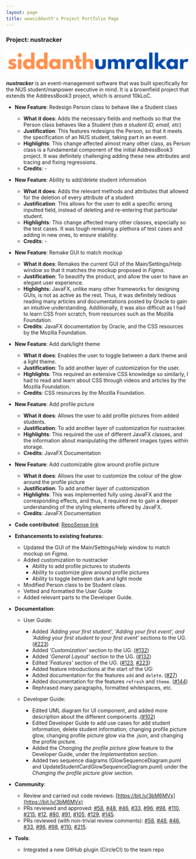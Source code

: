 ```yaml
---
layout: page
title: wowsiddanth's Project Portfolio Page
---
```


### Project: nustracker

![siddanth](names/siddanth.PNG)

__*nustracker*__ is an event-management software that was built specifically for the NUS student/manpower executive in mind. It is
a brownfield project that extends the AddressBook3 project, which is around 10kLoC.

* **New Feature**: Redesign Person class to behave like a Student class
  * **What it does**: Adds the necessary fields and methods so that the Person class behaves like a Student (_has a student ID, email, etc_)
  * **Justification**: This features redesigns the Person, so that it meets the specification of an NUS student, taking part in an event.
  * **Highlights**: This change affected almost many other class, as Person class is a fundamental component of the initial AddressBook3 project. It
  was definitely challenging adding these new attributes and tracing and fixing regressions.
  * **Credits**: -


* **New Feature**: Ability to add/delete student information
  * **What it does**: Adds the relevant methods and attributes that allowed for the deletion of every attribute of a student
  * **Justification**: This allows for the user to edit a specific wrong inputted field, instead of deleting and re-entering that particular student.
  * **Highlights**: This change affected many other classes, especially so the test cases. It was tough remaking a plethora of test cases and adding in new ones, to ensure stability.
  * **Credits**: -


* **New Feature**: Remake GUI to match mockup
  * **What it does**: Remakes the current GUI of the Main/Settings/Help window so that it matches the mockup proposed in _Figma_.
  * **Justification**: To beautify the product, and allow the user to have an elegant user experience.
  * **Highlights**: JavaFX, unlike many other frameworks for designing GUIs, is not as active as the rest. Thus, it was definitely tedious reading many articles and documentations posted by Oracle to gain an intuitive understanding. Additionally, it was also difficult as I had to learn CSS from scratch, from resources such as the Mozilla Foundation.
  * **Credits**: JavaFX documentation by Oracle, and the CSS resources by the Mozilla Foundation.


* **New Feature**: Add dark/light theme
  * **What it does**: Enables the user to toggle between a dark theme and a light theme.
  * **Justification**: To add another layer of customization for the user.
  * **Highlights**: This required an extensive CSS knowledge so similarly, I had to read and learn about CSS through
   videos and articles by the Mozilla Foundation.
  * **Credits**: CSS resources by the Mozilla Foundation.


* **New Feature**: Add profile picture
  * **What it does**: Allows the user to add profile pictures from added students.
  * **Justification**: To add another layer of customization for nustracker.
  * **Highlights**: This required the use of different JavaFX classes, and the information about manipulating the 
   different images types within storage. 
  * **Credits**: JavaFX Documentation


* **New Feature**: Add customizable glow around profile picture
  * **What it does**: Allows the user to customize the colour of the glow around the profile picture
  * **Justification**: To add another layer of customization
  * **Highlights**: This was implemented fully using JavaFX and the corresponding effects, and thus, it required me 
   to gain a deeper understanding of the styling elements offered by JavaFX.
  * **Credits**: JavaFX Documentation


* **Code contributed**: [RepoSense link](https://nus-cs2103-ay2122s1.github.io/tp-dashboard/?search=wowsiddanth&sort=groupTitle&sortWithin=title&timeframe=commit&mergegroup=&groupSelect=groupByRepos&breakdown=true&checkedFileTypes=docs~test-code~other~functional-code&since=2021-09-17) 

* **Enhancements to existing features**:
  * Updated the GUI of the Main/Settings/Help window to match mockup on _Figma._
  * Added customization to nustracker
    * Ability to add profile pictures to students
    * Ability to customize glow around profile pictures 
    * Ability to toggle between dark and light mode
  * Modified Person class to be Student class.
  * Vetted and formatted the User Guide
  * Added relevant parts to the Developer Guide.


* **Documentation**:
  * User Guide:
    * Added _'Adding your first student', 'Adding your first event', and 'Adding your first student to your first event'_ sections to the UG. ([#223](https://github.com/AY2122S1-CS2103T-T11-1/tp/pull/223))
    * Added _'Customization'_ section to the UG. ([#132](https://github.com/AY2122S1-CS2103T-T11-1/tp/pull/132/files))
    * Added _'General Layout'_ section to the UG. ([#132](https://github.com/AY2122S1-CS2103T-T11-1/tp/pull/132/files))
    * Edited _'Features'_ section of the UG. ([#123](https://github.com/AY2122S1-CS2103T-T11-1/tp/pull/123), [#223](https://github.com/AY2122S1-CS2103T-T11-1/tp/pull/223))
    * Added feature introductions at the start of the UG: 
    * Added documentation for the features `add` and `delete`. ([#27](https://github.com/AY2122S1-CS2103T-T11-1/tp/pull/27))
    * Added documentation for the features `refresh` and `theme`. ([#144](https://github.com/AY2122S1-CS2103T-T11-1/tp/pull/144))
    * Rephrased many paragraphs, formatted whitespaces, etc. 
    
  * Developer Guide:
    * Edited UML diagram for UI component, and added more description about the different components .([#102](https://github.com/AY2122S1-CS2103T-T11-1/tp/pull/102))
    * Edited Developer Guide to add use cases for add student information, delete student information, changing profile picture glow, changing profile picture glow via the .json, and changing the profile picture.
    * Added the _Changing the profile picture glow_ feature to the Developer Guide, under the _Implementation section_.
    * Added two sequence diagrams (GlowSequenceDiagram.puml and UpdateStudentCardGlowSequenceDiagram.puml) under the _Changing the profile picture glow_ section.


* **Community**:
   * Review and carried out code reviews: [https://bit.ly/3bM6MVx](https://bit.ly/3bM6MVx)
   * PRs reviewed and approved: [\#58](https://github.com/AY2122S1-CS2103T-T11-1/tp/pull/58), [\#48](https://github.com/AY2122S1-CS2103T-T11-1/tp/pull/48), [\#46](https://github.com/AY2122S1-CS2103T-T11-1/tp/pull/46), [\#33](https://github.com/AY2122S1-CS2103T-T11-1/tp/pull/33), [\#96](https://github.com/AY2122S1-CS2103T-T11-1/tp/pull/93), [#98](https://github.com/AY2122S1-CS2103T-T11-1/tp/pull/98), [\#110](https://github.com/AY2122S1-CS2103T-T11-1/tp/pull/110), [\#215](https://github.com/AY2122S1-CS2103T-T11-1/tp/pull/215), [\#12](https://github.com/AY2122S1-CS2103T-T11-1/tp/pull/12), [\#80](https://github.com/AY2122S1-CS2103T-T11-1/tp/pull/80), [\#91](https://github.com/AY2122S1-CS2103T-T11-1/tp/pull/91), [\#105](https://github.com/AY2122S1-CS2103T-T11-1/tp/pull/105), [#129](https://github.com/AY2122S1-CS2103T-T11-1/tp/pull/129), [\#145](https://github.com/AY2122S1-CS2103T-T11-1/tp/pull/145).
   * PRs reviewed (with non-trivial review comments): [\#58](https://github.com/AY2122S1-CS2103T-T11-1/tp/pull/58), [\#48](https://github.com/AY2122S1-CS2103T-T11-1/tp/pull/48), [\#46](https://github.com/AY2122S1-CS2103T-T11-1/tp/pull/46), [\#33](https://github.com/AY2122S1-CS2103T-T11-1/tp/pull/33), [\#96](https://github.com/AY2122S1-CS2103T-T11-1/tp/pull/93), [#98](https://github.com/AY2122S1-CS2103T-T11-1/tp/pull/98), [\#110](https://github.com/AY2122S1-CS2103T-T11-1/tp/pull/110), [\#215](https://github.com/AY2122S1-CS2103T-T11-1/tp/pull/215).


* **Tools**:
  * Integrated a new GitHub plugin (CircleCI) to the team repo

